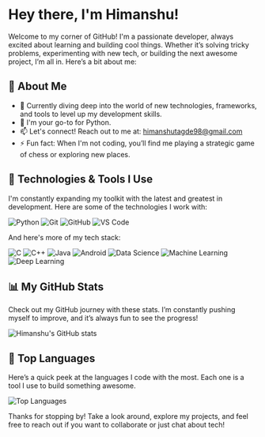 
# Hey there, I'm Himanshu!

Welcome to my corner of GitHub! I'm a passionate developer, always excited about learning and building cool things. Whether it’s solving tricky problems, experimenting with new tech, or building the next awesome project, I’m all in. Here’s a bit about me:

## 🚀 About Me
- 🌱 Currently diving deep into the world of new technologies, frameworks, and tools to level up my development skills.
- 💬 I'm your go-to for Python.
- 📫 Let's connect! Reach out to me at: himanshutagde98@gmail.com
- ⚡ Fun fact: When I'm not coding, you’ll find me playing a strategic game of chess or exploring new places.

## 🔧 Technologies & Tools I Use
I'm constantly expanding my toolkit with the latest and greatest in development. Here are some of the technologies I work with:

![Python](https://img.shields.io/badge/-Python-333333?style=flat&logo=python)
![Git](https://img.shields.io/badge/-Git-333333?style=flat&logo=git)
![GitHub](https://img.shields.io/badge/-GitHub-333333?style=flat&logo=github)
![VS Code](https://img.shields.io/badge/-VS%20Code-333333?style=flat&logo=visual-studio-code)

And here's more of my tech stack:

![C](https://img.shields.io/badge/-C-333333?style=flat&logo=c)
![C++](https://img.shields.io/badge/-C++-333333?style=flat&logo=cplusplus)
![Java](https://img.shields.io/badge/-Java-333333?style=flat&logo=java)
![Android](https://img.shields.io/badge/-Android-333333?style=flat&logo=android)
![Data Science](https://img.shields.io/badge/-Data%20Science-333333?style=flat&logo=python)
![Machine Learning](https://img.shields.io/badge/-Machine%20Learning-333333?style=flat&logo=python)
![Deep Learning](https://img.shields.io/badge/-Deep%20Learning-333333?style=flat&logo=tensorflow)

## 📊 My GitHub Stats

Check out my GitHub journey with these stats. I’m constantly pushing myself to improve, and it’s always fun to see the progress!

![Himanshu's GitHub stats](https://github-readme-stats.vercel.app/api?username=Himanshu-Tagde&show_icons=true&theme=radical)

## 🏅 Top Languages

Here’s a quick peek at the languages I code with the most. Each one is a tool I use to build something awesome.

![Top Languages](https://github-readme-stats.vercel.app/api/top-langs/?username=Himanshu-Tagde&layout=compact&theme=radical)


Thanks for stopping by! Take a look around, explore my projects, and feel free to reach out if you want to collaborate or just chat about tech!
